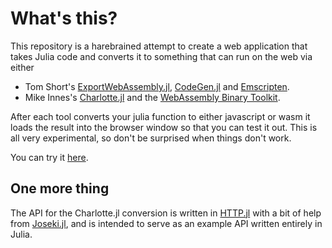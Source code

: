 # What's this?

This repository is a harebrained attempt to create a web application that takes Julia code and converts it to something that can run on the web via either
* Tom Short's [ExportWebAssembly.jl](https://github.com/tshort/ExportWebAssembly.jl), [CodeGen.jl](https://github.com/tshort/CodeGen.jl) and [Emscripten](http://kripken.github.io/emscripten-site/index.html).  
* Mike Innes's [Charlotte.jl](https://github.com/MikeInnes/Charlotte.jl) and the [WebAssembly Binary Toolkit](https://github.com/WebAssembly/wabt).

After each tool converts your julia function to either javascript or wasm it loads the result into the browser window so that you can test it out.  This is all very experimental, so don't be surprised when things don't work.

You can try it [here](http://julia2js.gotfork.net/).    

## One more thing

The API for the Charlotte.jl conversion is written in [HTTP.jl](https://github.com/JuliaWeb/HTTP.jl) with a bit of help from [Joseki.jl](https://github.com/amellnik/Joseki.jl), and is intended to serve as an example API written entirely in Julia.  
